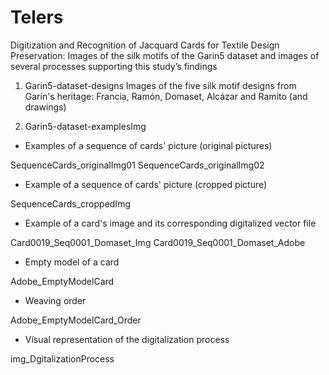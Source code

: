 # Telers
Digitization and Recognition of Jacquard Cards for Textile Design Preservation: Images of the silk motifs of the Garin5 dataset  and images of several processes supporting this study’s findings



1) Garin5-dataset-designs
Images of the five silk motif designs from Garín's heritage: Francia, Ramón, Domaset, Alcázar and Ramito (and drawings)


2) Garin5-dataset-examplesImg

* Examples of a sequence of cards' picture (original pictures)
  
SequenceCards_originalImg01
SequenceCards_originalImg02

* Example of a sequence of cards' picture (cropped picture)

SequenceCards_croppedImg


* Example of a card's image and its corresponding digitalized vector file

Card0019_Seq0001_Domaset_Img
Card0019_Seq0001_Domaset_Adobe

* Empty model of a card

Adobe_EmptyModelCard

* Weaving order 

Adobe_EmptyModelCard_Order

* Visual representation of the digitalization process

img_DgitalizationProcess





